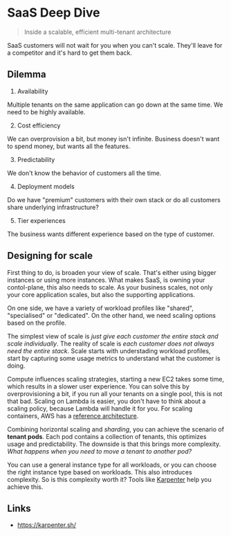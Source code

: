 # SaaS Deep Dive

> Inside a scalable, efficient multi-tenant architecture

SaaS customers will not wait for you when you can't scale. They'll leave for a competitor and it's hard to
get them back.

## Dilemma

1. Availability

Multiple tenants on the same application can go down at the same time. We need to be highly available.

2. Cost efficiency

We can overprovision a bit, but money isn't infinite. Business doesn't want to spend money, but wants all the 
features.

3. Predictability

We don't know the behavior of customers all the time.

4. Deployment models

Do we have "premium" customers with their own stack or do all customers share underlying infrastructure?

5. Tier experiences

The business wants different experience based on the type of customer.

## Designing for scale

First thing to do, is broaden your view of scale. That's either using bigger instances or using more instances.
What makes SaaS, is owning your contol-plane, this also needs to scale. As your business scales, not only your
core application scales, but also the supporting applications.

On one side, we have a variety of workload profiles like "shared", "specialised" or "dedicated". On the other hand, we
need scaling options based on the profile.

The simplest view of scale is _just give each customer the entire stack and scale individually_. The reality of scale
is _each customer does not always need the entire stack_. Scale starts with understading workload profiles, start by
capturing some usage metrics to understand what the customer is doing.

Compute influences scaling strategies, starting a new EC2 takes some time, which results in a slower user experience.
You can solve this by overprovisioning a bit, if you run all your tenants on a single pool, this is not that bad.
Scaling on Lambda is easier, you don't have to think about a scaling policy, because Lambda will handle it for you.
For scaling containers, AWS has a [reference architecture](https://docs.aws.amazon.com/eks/latest/userguide/eks-architecture.html).

Combining horizontal scaling and _sharding_, you can achieve the scenario of **tenant pods**. Each pod contains a collection
of tenants, this optimizes usage and predictability. The downside is that this brings more complexity. _What happens when
you need to move a tenant to another pod?_

You can use a general instance type for all workloads, or you can choose the right instance type based on workloads.
This also introduces complexity. So is this complexity worth it? Tools like [Karpenter](https://karpenter.sh/) help you
achieve this.

## Links

- <https://karpenter.sh/>
